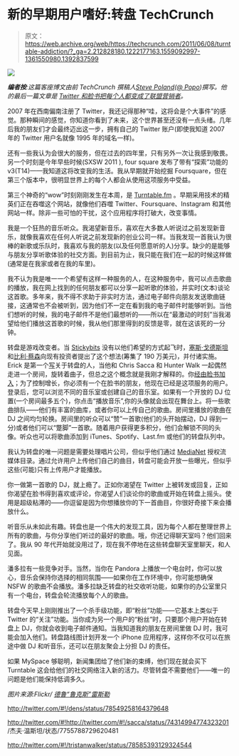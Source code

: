 # 新的早期用户嗜好:转盘 TechCrunch

> 原文：<https://web.archive.org/web/https://techcrunch.com/2011/06/08/turntable-addiction/?_ga=2.212828180.1222177163.1559092997-1361550980.1392837599>

![](img/075966c50210da9c42327e21b39ec07f.png)

***编者按**:这篇客座博文由前 TechCrunch 撰稿人[Steve Poland](https://web.archive.org/web/20221004212146/http://blog.stevepoland.com/about/)([@ Popo](https://web.archive.org/web/20221004212146/http://twitter.com/popo))撰写。他的最后一篇文章是 [Twitter 和脸书把每个人都变成了联盟营销者](https://web.archive.org/web/20221004212146/https://beta.techcrunch.com/2009/11/15/twitter-facebook-amazon-affiliate-marketing/)。*

2007 年在西南偏南注册了 Twitter，我还记得那种“哇，这将会是个大事件”的感觉。那种瞬间的感觉，你知道你看到了未来，这个世界甚至还没有一点头绪。几年后我的朋友们才会最终迈出这一步，拥有自己的 Twitter 账户(即使我知道 2007 年的 Twitter 用户名就像 1995 年的域名一样)。

还有一些我认为会很大的服务，但在过去的四年里，只有另外一次让我感到敬畏。另一个时刻是今年早些时候(SXSW 2011 ), four square 发布了带有“探索”功能的 v3(T14)——我知道这将改变我的生活。我从早期就开始挖掘 Foursquare，但在第三个版本中，很明显世界上的每个人都会从使用这项服务中受益。

第三个神奇的“wow”时刻刚刚发生在本周，是 [Turntable.fm](https://web.archive.org/web/20221004212146/http://turntable.fm/) 。早期采用技术的精英们正在吞噬这个网站，就像他们吞噬 Twitter、Foursquare、Instagram 和其他网站一样。除非一些可怕的干扰，这个应用程序将打破大，改变事情。

我是一个狂热的音乐听众。我渴望新音乐，喜欢在大多数人听说过之前发现新音乐，就像我喜欢在任何人听说之前发现新的创业公司一样。当我发现一首我认为很棒的新歌或乐队时，我喜欢与我的朋友(以及任何愿意听的人)分享。缺少的是能够与朋友分享听歌体验的社交方面。到目前为止，我只能在我们在一起的时候这样做(通常是在我家或者在我的车里)。

我不认为我是唯一一个希望有这样一种服务的人，在这种服务中，我可以点击歌曲的播放，我在网上找到的任何朋友都可以分享一起听歌的体验，并实时(文本)谈论这首歌。多年来，我不得不求助于非实时方法，通过电子邮件向朋友发送歌曲链接，这通常也不会被听到，因为他们不一定在看到我的电子邮件时能够听到。当他们想听的时候，我的电子邮件不是他们最想听的——所以在“最激动的时刻”当我渴望给他们播放这首歌的时候，我从他们那里得到的反馈是零，就在这该死的一分钟。

转盘是游戏改变者。当 [Stickybits](https://web.archive.org/web/20221004212146/http://www.crunchbase.com/company/stickybits) 没有以他们希望的方式起飞时，[塞斯·戈德斯坦](https://web.archive.org/web/20221004212146/http://www.crunchbase.com/person/seth-goldstein)和[比利·蔡森](https://web.archive.org/web/20221004212146/http://www.crunchbase.com/person/billy-chasen)向现有投资者提出了这个想法(筹集了 190 万美元)，并付诸实施。Erick 是第一个[写](https://web.archive.org/web/20221004212146/https://beta.techcrunch.com/2011/05/20/turntable-fm/)关于转盘的人，当他和 Chris Sacca 和 Hunter Walk 一起偶然走进一个房间，旋转着曲子，但总之这个概念就是我刚才解释的。你[经由脸书加入](https://web.archive.org/web/20221004212146/http://turntable.fm/)；为了控制增长，你必须有一个在脸书的朋友，他现在已经是这项服务的用户。登录后，您可以浏览不同的音乐室或创建自己的音乐室。如果有一个开放的 DJ 位置(一个房间最多五个)，你点击“播放音乐”,你的头像就会出现在舞台上。将一些歌曲排队——他们有丰富的曲库，或者你可以上传自己的歌曲。房间里播放的歌曲在 DJ 之间均匀轮换。房间里的听众可以“赞”一首歌(他们的头开始摆动，DJ 得到一分)或者他们可以“蹩脚”一首歌。随着用户获得更多积分，他们会解锁不同的头像。听众也可以将歌曲添加到 iTunes、Spotify、Last.fm 或他们的转盘队列中。

我认为转盘的唯一问题是需要处理唱片公司，但似乎他们通过 [MediaNet](https://web.archive.org/web/20221004212146/http://www.mndigital.com/catalog/music.html) 授权流媒体目录。通过允许用户上传他们自己的曲目，转盘可能会开放一些曝光，但似乎这些(可能)只有上传用户才能播放。

你一做第一首歌的 DJ，就上瘾了。正如你渴望在 Twitter 上被转发或回复，正如你渴望在脸书得到喜欢或评论，你渴望人们谈论你的歌曲或开始在转盘上摇头。使用是超级粘滞的——你逗留是因为你想播放你的下一首曲目，你很好奇接下来会播放什么。

听音乐从未如此有趣。转盘也是一个伟大的发现工具，因为每个人都在整理世界上所有的歌曲，与你分享他们听过的最好的歌曲。哦，你还记得聊天室吗？他们回来了。我从 90 年代开始就没用过了，现在我不停地在这些转盘聊天室里聊天，和人见面。

潘多拉有一些竞争对手。当然，当你在 Pandora 上播放一个电台时，你可以放心，音乐会保持你选择的相同氛围——如果你在工作环境中，你可能想确保 NSFW 的歌曲不会播放。潘多拉缺乏转盘的社交收听功能，如果你的办公室里只有一个电台，转盘会轮流播放每个人的歌曲。

转盘今天早上刚刚推出了一个杀手级功能，即“粉丝”功能——它基本上类似于 Twitter 的“关注”功能。当你成为另一个用户的“粉丝”时，只要那个用户开始在转盘上 DJ，你就会收到电子邮件通知。当我知道我的朋友在房间里做 DJ 时，我可能会加入他们。转盘路线图计划开发一个 iPhone 应用程序，这样你不仅可以在旅途中做 DJ 和听音乐，还可以在朋友聚会上分担 DJ 的责任。

如果 MySpace 够聪明，新闻集团给了他们新的束缚，他们现在就会买下 Turntable 这会给他们的社交网络注入新的活力。尽管转盘不需要他们——唯一的问题是他们能保持低调多久。

*图片来源:Flickr/ [德鲁“鲁克斯”雷斯勒](https://web.archive.org/web/20221004212146/http://www.flickr.com/photos/rukes/5205046211/in/photostream)*

http://twitter.com/#!/dens/status/78549258164379648

http://twitter.com/#!http://twitter.com/#!/sacca/status/74314994774323201
/杰夫·温斯坦/状态/7755788729620481

http://twitter.com/#!/tristanwalker/status/78585393129324544